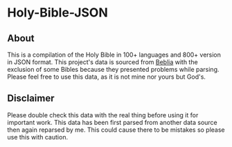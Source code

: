 # Holy-Bible-JSON

## About
This is a compilation of the Holy Bible in 100+ languages and 800+ version in JSON format. This project's data is sourced from [Beblia](https://github.com/Beblia/Holy-Bible-XML-Format) with the exclusion of some Bibles because they presented problems while parsing. Please feel free to use this data, as it is not mine nor yours but God's. 

## Disclaimer
Please double check this data with the real thing before using it for important work. This data has been first parsed from another data source then again reparsed by me. This could cause there to be mistakes so please use this with caution.
